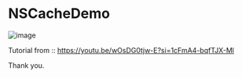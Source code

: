 # NSCacheDemo

![image](https://github.com/chanoktrue/NSCacheDemo/assets/3993516/f1533303-5a89-40a2-8c71-ef72e6566dd2)

Tutorial from :: https://youtu.be/wOsDG0tjw-E?si=1cFmA4-bqfTJX-Ml

Thank you.
